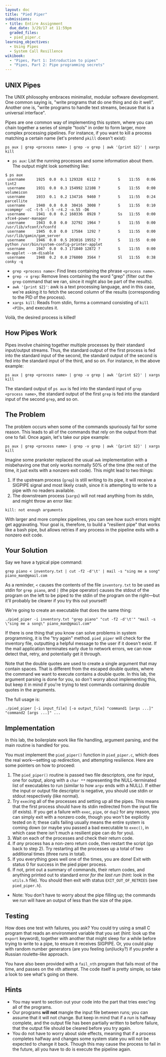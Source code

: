 ```yaml
---
layout: doc
title: "Pied Piper"
submissions:
- title: Entire Assignment
  due_date: 3/29/17 at 11:59pm
  graded_files:
  - pied_piper.c
learning_objectives:
  - Using Pipes
  - System Call Resillence
wikibook:
  - "Pipes, Part 1: Introduction to pipes"
  - "Pipes, Part 2: Pipe programming secrets"
---
```


## UNIX Pipes

The UNIX philosophy embraces minimalist, modular software development. One common saying is, "write programs that do one thing and do it well". Another one is, "write programs to handle text streams, because that is a universal interface".

Pipes are one common way of implementing this system, where you can chain together a series of simple "tools" in order to form larger, more complex processing pipelines. For instance, if you want to kill a process matching a certain name (let's pretend `pkill` doesn't exist):

```console
ps aux | grep <process name> | grep -v grep | awk '{print $2}' | xargs kill
```

* `ps aux`: List the running processes and some information about them. The output might look something like:

```console
$ ps aux
 username     1925  0.0  0.1 129328  6112 ?        S    11:55   0:06 tint2
 username     1931  0.0  0.3 154992 12108 ?        S    11:55   0:00 volumeicon
 username     1933  0.1  0.2 134716  9460 ?        S    11:55   0:24 parcellite
 username     1940  0.0  0.0  30416  3008 ?        S    11:55   0:10 xcompmgr -cC -t-5 -l-5 -r4.2 -o.55 -D6
 username     1941  0.0  0.2 160336  8928 ?        Ss   11:55   0:00 xfce4-power-manager
 username     1943  0.0  0.0  32792  1964 ?        S    11:55   0:00 /usr/lib/xfconf/xfconfd
 username     1945  0.0  0.0  17584  1292 ?        S    11:55   0:00 /usr/lib/gamin/gam_server
 username     1946  0.0  0.5 203016 19552 ?        S    11:55   0:00 python /usr/bin/system-config-printer-applet
 username     1947  0.0  0.3 171840 12872 ?        S    11:55   0:00 nm-applet --sm-disable
 username     1948  0.2  0.0 276000  3564 ?        Sl   11:55   0:38 conky -q
```

* `grep <process name>`: Find lines containing the phrase `<process name>`.
* `grep -v grep`: Remove lines containing the word "grep" (filter out the `grep` command that we ran, since it might also be part of the results).
* `awk '{print $2}'`: awk is a text processing language, and in this case, we're asking it to fetch the second column of the results (corresponding to the PID of the process).
* `xargs kill`: Reads from stdin, forms a command consisting of `kill <PID>`, and executes it.

Voilà, the desired process is killed!

## How Pipes Work

Pipes involve chaining together multiple processes by their standard input/output streams. Thus, the standard output of the first process is fed into the standard input of the second, the standard output of the second is fed into the standard input of the third, and so on. For instance, in the above example:

```console
ps aux | grep <process name> | grep -v grep | awk '{print $2}' | xargs kill
```
The standard output of `ps aux` is fed into the standard input of `grep <process name>`, the standard output of the first `grep` is fed into the standard input of the second `grep`, and so on.

## The Problem

The problem occurs when some of the commands spuriously fail for some reason. This leads to all of the commands that rely on the output from that one to fail. Once again, let's take our pipe example:

```console
ps aux | grep <process name> | grep -v grep | awk '{print $2}' | xargs kill
```

Imagine some prankster replaced the usual `awk` implementation with a misbehaving one that only works normally 50% of the time (the rest of the time, it just exits with a nonzero exit code). This might lead to two things:

1. If the upstream process (`grep`) is still writing to its pipe, it will receive a SIGPIPE signal and most likely crash, since it is attempting to write to a pipe with no readers available.
2. The downstream process (`xargs`) will not read anything from its stdin, and might throw an error like:

```console
kill: not enough arguments
```
With larger and more complex pipelines, you can see how such errors might get aggravating. Your goal is, therefore, to build a "resilient pipe" that works like a bash pipe, but allows retries if any process in the pipeline exits with a nonzero exit code.

## Your Solution

Say we have a typical pipe command:

```console
grep piano < inventory.txt | cut -f2 -d'\t' | mail -s "sing me a song" piano_man@gmail.com
```

As a reminder, `<` causes the contents of the file `inventory.txt` to be used as stdin for `grep piano`, and `|` (the pipe operator) causes the stdout of the program on the left to be piped to the stdin of the program on the right—but it'll probably be clearer if you try this out yourself!

We're going to create an executable that does the same thing:

```console
./pied_piper -i inventory.txt "grep piano" "cut -f2 -d'\t'" "mail -s \"sing me a song\" piano_man@gmail.com"
```

If there is one thing that you know can solve problems in system programming, it is the "try again" method. `pied_piper` will check for the inventory file, outputting a helpful message to the user if it doesn't exist. If the mail application terminates early due to network errors, we can now detect that, retry, and potentially get it through.

Note that the double quotes are used to create a single argument that may contain spaces. That is different from the escaped double quotes, where the command we want to execute contains a double quote. In this lab, the argument parsing is done for you, so don't worry about implementing this, but keep it in mind if you're trying to test commands containing double quotes in the arguments.

The full usage is:

```console
./pied_piper [-i input_file] [-o output_file] "command1 [args ...]" "command2 [args ...]" ...
```

## Implementation

In this lab, the boilerplate work like file handling, argument parsing, and the main routine is handled for you. 

You must implement the `pied_piper()` function in `pied_piper.c`, which does the real work—setting up redirection, and attempting resilience. Here are some pointers on how to proceed:

1. The `pied_piper()` routine is passed two file descriptors, one for input, one for output, along with a `char **` representing the NULL-terminated list of executables to run (similar to how `argv` ends with a NULL). If either the input or output file descriptor is negative, you should use stdin or stdout respectively (like normal).
2. Try `exec`ing all of the processes and setting up all the pipes. This means that the first process should have its stdin redirected from the input file (if exists). If you get a failure with `exec`, `pipe`, or `dup2` for any reason, you can simply exit with a nonzero code, though you won't be explicitly tested on it; these calls failing usually means the entire system is coming down (or maybe you passed a bad executable to `exec()`, in which case there isn't much a resilient pipe can do for you).
3. Wait on each of the processes and check their return code.
4. If *any* process has a non-zero return code, then restart the script (go back to step 2). Try restarting all the processes up a total of two additional times (three runs in total).
5. If you everything goes well one of the times, you are done! Exit with status 0 for success in the pied piper process.
6. If not, print out a summary of commands, their return codes, and anything printed out to standard error *for the last run* (hint: look in the `utils.h` file). You should then exit with status `EXIT_OUT_OF_RETRIES` (see `pied_piper.h`).
* Note: You don't have to worry about the pipe filling up; the commands we run will have an output of less than the size of the pipe.

## Testing

How does one test with failures, you ask? You could try using a small C program that reads an environment variable that you set (hint: look up the `export` keyword), together with another that might sleep for a while before trying to write to a pipe, to ensure it receives SIGPIPE. Or, you could play with random number generators (are you feeling (un)lucky?) if you prefer a Russian roulette-like approach.

You have also been provided with a `fail_nth` program that fails most of the time, and passes on the `n`th attempt. The code itself is pretty simple, so take a look to see what's going on there.

## Hints

* You may want to section out your code into the part that tries exec'ing all of the programs.
* Our programs **will not** mangle the input file between runs; you can assume that it will not change. But keep in mind that if a run is halfway complete, and the output file has been partially written to before failure, that the output file should be cleared before you try again.
* You do not have to worry about side effects, meaning that if a process completes halfway and changes some system state you will not be expected to change it back. Though this may cause the process to fail in the future, all you have to do is execute the pipeline again.
